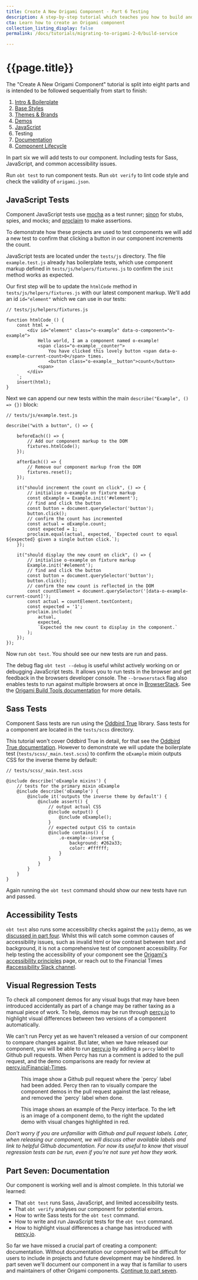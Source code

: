 ```yaml
---
title: Create A New Origami Component - Part 6 Testing
description: A step-by-step tutorial which teaches you how to build and deploy a new Origami component.
cta: Learn how to create an Origami component
collection_listing_display: false
permalink: /docs/tutorials/migrating-to-origami-2-0/build-service

---
```


# {{page.title}}

The "Create A New Origami Component" tutorial is split into eight parts and is intended to be followed sequentially from start to finish:
1. [Intro & Boilerplate](/docs/tutorials/create-a-new-component-part-1/)
2. [Base Styles](/docs/tutorials/create-a-new-component-part-2/)
3. [Themes & Brands](/docs/tutorials/create-a-new-component-part-3/)
4. [Demos](/docs/tutorials/create-a-new-component-part-4/)
5. [JavaScript](/docs/tutorials/create-a-new-component-part-5/)
6. Testing
7. [Documentation](/docs/tutorials/create-a-new-component-part-7/)
8. [Component Lifecycle](/docs/tutorials/create-a-new-component-part-8/)

In part six we will add tests to our component. Including tests for Sass, JavaScript, and common accessibility issues.

Run `obt test` to run component tests. Run `obt verify` to lint code style and check the validity of `origami.json`.

## JavaScript Tests

Component JavaScript tests use [mocha](https://mochajs.org/) as a test runner; [sinon](https://sinonjs.org/) for stubs, spies, and mocks; and [proclaim](https://github.com/rowanmanning/proclaim) to make assertions.

To demonstrate how these projects are used to test components we will add a new test to confirm that clicking a button in our component increments the count.

JavaScript tests are located under the `tests/js` directory. The file `example.test.js` already has boilerplate tests, which use component markup defined in `tests/js/helpers/fixtures.js` to confirm the `init` method works as expected.

Our first step will be to update the `htmlCode` method in `tests/js/helpers/fixtures.js` with our latest component markup. We'll add an id `id="element"` which we can use in our tests:
<pre><code class="o-syntax-highlight--js">// tests/js/helpers/fixtures.js

function htmlCode () {
	const html = `
        &lt;div id="element" class="o-example" data-o-component="o-example">
            Hello world, I am a component named o-example!
            &lt;span class="o-example__counter">
                You have clicked this lovely button &lt;span data-o-example-current-count>0&lt;/span> times.
                &lt;button class="o-example__button">count&lt;/button>
            &lt;span>
        &lt;/div>
	`;
	insert(html);
}
</code></pre>

Next we can append our new tests within the main `describe("Example", () => {})` block:
<pre><code class="o-syntax-highlight--js">// tests/js/example.test.js

describe("with a button", () => {

    beforeEach(() => {
        // Add our component markup to the DOM
        fixtures.htmlCode();
    });

    afterEach(() => {
        // Remove our component markup from the DOM
        fixtures.reset();
    });

    it("should increment the count on click", () => {
        // initialise o-example on fixture markup
        const oExample = Example.init('#element');
        // find and click the button
        const button = document.querySelector('button');
        button.click();
        // confirm the count has incremented
        const actual = oExample.count;
        const expected = 1;
        proclaim.equal(actual, expected, `Expected count to equal ${expected} given a single button click.`);
    });

    it("should display the new count on click", () => {
        // initialise o-example on fixture markup
        Example.init('#element');
        // find and click the button
        const button = document.querySelector('button');
        button.click();
        // confirm the new count is reflected in the DOM
        const countElement = document.querySelector('[data-o-example-current-count]');
        const actual = countElement.textContent;
        const expected = '1';
        proclaim.include(
            actual,
            expected,
            `Expected the new count to display in the component.`
        );
    });
});
</code></pre>

Now run `obt test`. You should see our new tests are run and pass.

The debug flag `obt test --debug` is useful whilst actively working on or debugging JavaScript tests. It allows you to run tests in the browser and get feedback in the browsers developer console. The `--browserstack` flag also enables tests to run against multiple browsers at once in [BrowserStack](browserstack.com/). See the [Origami Build Tools documentation](https://github.com/Financial-Times/origami-build-tools) for more details.

## Sass Tests

Component Sass tests are run using the [Oddbird True](https://www.oddbird.net/true/) library. Sass tests for a component are located in the `tests/scss` directory.

This tutorial won't cover Oddbird True in detail, for that see the [Oddbird True documentation](https://www.oddbird.net/true/docs/). However to demonstrate we will update the boilerplate test (`tests/scss/_main.test.scss`) to confirm the `oExample` mixin outputs CSS for the inverse theme by default:

<pre><code class="o-syntax-highlight--scss">// tests/scss/_main.test.scss

@include describe('oExample mixins') {
    // tests for the primary mixin oExample
	@include describe('oExample') {
		@include it('outputs the inverse theme by default') {
			@include assert() {
				// output actual CSS
				@include output() {
					@include oExample();
				}
				// expected output CSS to contain
				@include contains() {
					.o-example--inverse {
						background: #262a33;
						color: #ffffff;
					}
				}
			}
		}
	}
}</code></pre>

Again running the `obt test` command should show our new tests have run and passed.

## Accessibility Tests

`obt test` also runs some accessibility checks against the `pa11y` demo, as we [discussed in part four](/docs/tutorials/create-a-new-component-part-4#pa11y-demo). Whilst this will catch some common causes of accessibility issues, such as invalid html or low contrast between text and background, it is not a comprehensive test of component accessibility. For help testing the accessibility of your component see the [Origami's accessibility principles](/docs/principles/accessibility/) page, or reach out to the Financial Times [#accessibility Slack channel](https://app.slack.com/client/T025C95MN/C2LMEKC6S).

## Visual Regression Tests

To check all component demos for any visual bugs that may have been introduced accidentally as part of a change may be rather taxing as a manual piece of work. To help, demos may be run through [percy.io](https://percy.io/) to highlight visual differences between two versions of a component automatically.

We can't run Percy yet as we haven't released a version of our component to compare changes against. But later, when we have released our component, you will be able to run [percy.io](https://percy.io/) by adding a `percy` label to Github pull requests. When Percy has run a comment is added to the pull request, and the demo comparisons are ready for review at [percy.io/Financial-Times](https://percy.io/Financial-Times/).

<figure>
	<img alt="" src="/assets/images/tutorial-new-component/hello-world-demo-21-tests.png" />
	<figcaption>
        This image show a Github pull request where the `percy` label had been added. Percy then ran to visually compare the component demos in the pull request against the last release, and removed the `percy` label when done.
	</figcaption>
</figure>

<figure>
	<img alt="" src="/assets/images/tutorial-new-component/hello-world-demo-22-tests.png" />
	<figcaption>
        This image shows an example of the Percy interface. To the left is an image of a component demo, to the right the updated demo with visual changes highlighted in red.
	</figcaption>
</figure>

_Don't worry if you are unfamiliar with Github and pull request labels. Later, when releasing our component, we will discuss other available labels and link to helpful Github documentation. For now its useful to know that visual regression tests can be run, even if you're not sure yet how they work._

## Part Seven: Documentation

Our component is working well and is almost complete. In this tutorial we learned:
- That `obt test` runs Sass, JavaScript, and limited accessibility tests.
- That `obt verify` analyses our component for potential errors.
- How to write Sass tests for the `obt test` command.
- How to write and run JavaScript tests for the `obt test` command.
- How to highlight visual differences a change has introduced with [percy.io](https://percy.io/).

So far we have missed a crucial part of creating a component: documentation. Without documentation our component will be difficult for users to include in projects and future development may be hindered. In part seven we'll document our component in a way that is familiar to users and maintainers of other Origami components. [Continue to part seven](/docs/tutorials/create-a-new-component-part-7).
